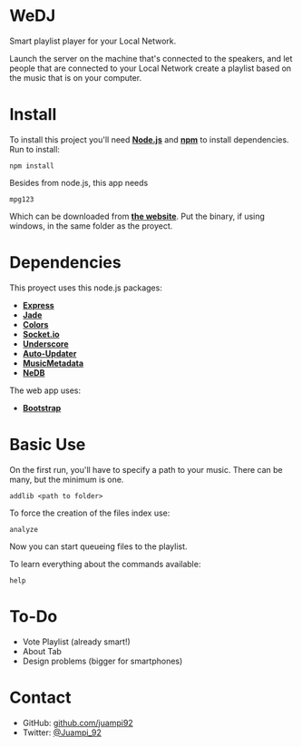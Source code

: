 WeDJ
====

Smart playlist player for your Local Network.

Launch the server on the machine that's connected to the speakers, and let people that are connected to your Local Network create a playlist based on the music that is on your computer.

Install
==================
To install this project you'll need [**Node.js**](http://nodejs.org/) and [**npm**](https://www.npmjs.org/) to install dependencies.
Run to install:

	npm install
Besides from node.js, this app needs

	mpg123
Which can be downloaded from [**the website**](http://www.mpg123.de/download.shtml).
Put the binary, if using windows, in the same folder as the proyect.

Dependencies
==================

This proyect uses this node.js packages:
  * [**Express**](http://expressjs.com/guide.html)
  * [**Jade**](http://jade-lang.com/)
  * [**Colors**](https://www.npmjs.org/package/colors)
  * [**Socket.io**](http://socket.io/)
  * [**Underscore**](http://underscorejs.org/)
  * [**Auto-Updater**](https://github.com/juampi92/auto-updater)
  * [**MusicMetadata**](https://github.com/leetreveil/musicmetadata)
  * [**NeDB**](https://github.com/louischatriot/nedb)

The web app uses:
  * [**Bootstrap**](http://getbootstrap.com/)

Basic Use
==================

On the first run, you'll have to specify a path to your music. There can be many, but the minimum is one.

	addlib <path to folder>

To force the creation of the files index use:

	analyze

Now you can start queueing files to the playlist.

To learn everything about the commands available:

	help

To-Do
==================
 * Vote Playlist (already smart!)
 * About Tab
 * Design problems (bigger for smartphones)

Contact
==================
 * GitHub: [github.com/juampi92](https://github.com/juampi92)
 * Twitter: [@Juampi_92](https://twitter.com/Juampi_92)